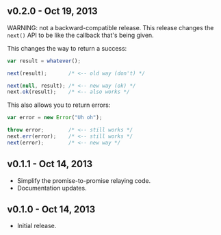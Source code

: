 ## v0.2.0 - Oct 19, 2013

WARNING: not a backward-compatible release. This release changes the `next()`
API to be like the callback that's being given.

This changes the way to return a success:

~~~ js
var result = whatever();

next(result);       /* <-- old way (don't) */

next(null, result); /* <-- new way (ok) */
next.ok(result);    /* <-- also works */
~~~

This also allows you to return errors:

~~~ js
var error = new Error("Uh oh");

throw error;        /* <-- still works */
next.err(error);    /* <-- still works */
next(error);        /* <-- new way */
~~~

## v0.1.1 - Oct 14, 2013

 * Simplify the promise-to-promise relaying code.
 * Documentation updates.

## v0.1.0 - Oct 14, 2013

 * Initial release.
